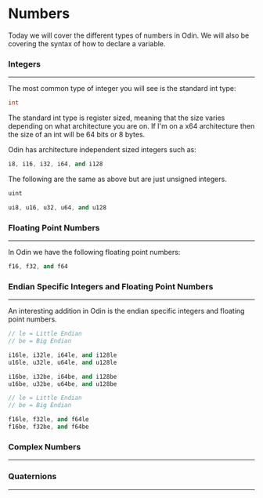 # Numbers

Today we will cover the different types of numbers in Odin. We will also be covering the syntax of how to declare a variable.

### Integers
---
The most common type of integer you will see is the standard int type:
```cpp
int
```
The standard int type is register sized, meaning that the size varies depending on what architecture you are on.
If I'm on a x64 architecture then the size of an int will be 64 bits or 8 bytes.

Odin has architecture independent sized integers such as:
```cpp
i8, i16, i32, i64, and i128
```

The following are the same as above but are just unsigned integers.
```cpp
uint
```
```cpp
ui8, u16, u32, u64, and u128
```

### Floating Point Numbers
---
In Odin we have the following floating point numbers:

```cpp
f16, f32, and f64
```

### Endian Specific Integers and Floating Point Numbers
---
An interesting addition in Odin is the endian specific integers and floating point numbers.

```cpp
// le = Little Endian
// be = Big Endian

i16le, i32le, i64le, and i128le
u16le, u32le, u64le, and u128le

i16be, i32be, i64be, and i128be
u16be, u32be, u64be, and u128be
```

```cpp
// le = Little Endian
// be = Big Endian

f16le, f32le, and f64le
f16be, f32be, and f64be
```
### Complex Numbers
---

### Quaternions
---